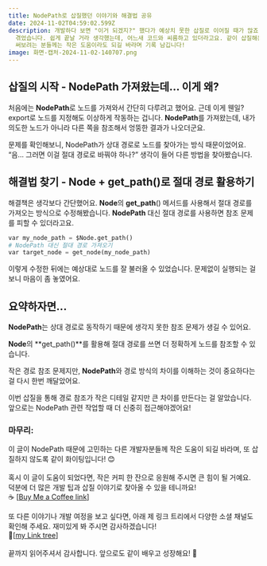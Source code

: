```yaml
---
title: NodePath로 삽질했던 이야기와 해결법 공유
date: 2024-11-02T04:59:02.599Z
description: 개발하다 보면 "이거 되겠지?" 했다가 예상치 못한 삽질로 이어질 때가 많죠. 이번에 NodePath를 쓰면서 그런 일을
  겪었습니다. 쉽게 끝날 거라 생각했는데, 어느새 코드와 씨름하고 있더라고요. 같이 삽질해본 분들께는 공감이, 이제 막 NodePath를
  써보려는 분들께는 작은 도움이라도 되길 바라며 기록 남깁니다!
image: 화면-캡처-2024-11-02-140707.png
---
```

## 삽질의 시작 - NodePath 가져왔는데... 이게 왜?

처음에는 **NodePath**로 노드를 가져와서 간단히 다루려고 했어요. 근데 이게 웬일? export로 노드를 지정해도 이상하게 작동하는 겁니다. **NodePath**를 가져왔는데, 내가 의도한 노드가 아니라 다른 쪽을 참조해서 엉뚱한 결과가 나오더군요.

문제를 확인해보니, NodePath가 상대 경로로 노드를 찾아가는 방식 때문이었어요. “음… 그러면 이걸 절대 경로로 바꿔야 하나?” 생각이 들어 다른 방법을 찾아봤습니다.

## 해결법 찾기 - Node + get_path()로 절대 경로 활용하기

해결책은 생각보다 간단했어요. **Node**의 **get_path**() 메서드를 사용해서 절대 경로를 가져오는 방식으로 수정해봤습니다. **NodePath** 대신 절대 경로를 사용하면 참조 문제를 피할 수 있더라고요.

```python
var my_node_path = $Node.get_path()
# NodePath 대신 절대 경로 가져오기
var target_node = get_node(my_node_path)
```

이렇게 수정한 뒤에는 예상대로 노드를 잘 불러올 수 있었습니다. 문제없이 실행되는 걸 보니 마음이 좀 놓였어요.

## 요약하자면...

**NodePath**는 상대 경로로 동작하기 때문에 생각지 못한 참조 문제가 생길 수 있어요.

**Node**의 **get_path()**를 활용해 절대 경로를 쓰면 더 정확하게 노드를 참조할 수 있습니다.

작은 경로 참조 문제지만, **NodePath**와 경로 방식의 차이를 이해하는 것이 중요하다는 걸 다시 한번 깨달았어요.

이번 삽질을 통해 경로 참조가 작은 디테일 같지만 큰 차이를 만든다는 걸 알았습니다. 앞으로는 NodePath 관련 작업할 때 더 신중히 접근해야겠어요!

### 마무리:

이 글이 NodePath 때문에 고민하는 다른 개발자분들께 작은 도움이 되길 바라며, 또 삽질하지 않도록 같이 화이팅입니다! 😊\
\
혹시 이 글이 도움이 되었다면, 작은 커피 한 잔으로 응원해 주시면 큰 힘이 될 거예요. 덕분에 더 많은 개발 팁과 삽질 이야기로 찾아올 수 있을 테니까요! \
☕ [[Buy Me a Coffee link](https://buymeacoffee.com/redping)]

또 다른 이야기나 개발 여정을 보고 싶다면, 아래 제 링크 트리에서 다양한 소셜 채널도 확인해 주세요. 재미있게 봐 주시면 감사하겠습니다! \
🌲[[my Link tree](https://linktr.ee/RedpingGames)]\
\
끝까지 읽어주셔서 감사합니다. 앞으로도 같이 배우고 성장해요! 🙌